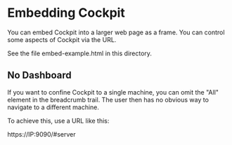 Embedding Cockpit
=================

You can embed Cockpit into a larger web page as a frame.  You can
control some aspects of Cockpit via the URL.

See the file embed-example.html in this directory.

No Dashboard
------------

If you want to confine Cockpit to a single machine, you can omit the
"All" element in the breadcrumb trail.  The user then has no obvious
way to navigate to a different machine.

To achieve this, use a URL like this:

  https://IP:9090/#server
